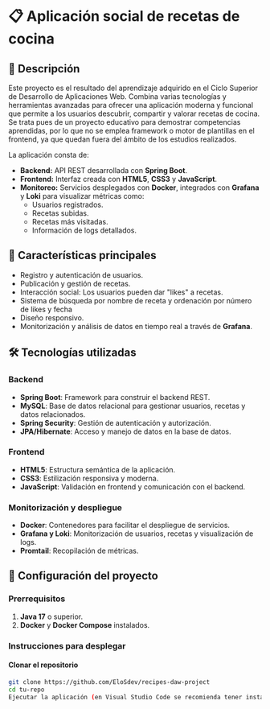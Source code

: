 # 📋 Aplicación social de recetas de cocina

## 📖 Descripción
Este proyecto es el resultado del aprendizaje adquirido en el Ciclo Superior de Desarrollo de Aplicaciones Web. Combina varias tecnologías y herramientas avanzadas para ofrecer una aplicación moderna y funcional que permite a los usuarios descubrir, compartir y valorar recetas de cocina.
Se trata pues de un proyecto educativo para demostrar competencias aprendidas, por lo que no se emplea framework o motor de plantillas en el frontend, ya que quedan fuera del ámbito de los estudios realizados.

La aplicación consta de:
- **Backend:** API REST desarrollada con **Spring Boot**.
- **Frontend:** Interfaz creada con **HTML5**, **CSS3** y **JavaScript**.
- **Monitoreo:** Servicios desplegados con **Docker**, integrados con **Grafana** y **Loki** para visualizar métricas como:
  - Usuarios registrados.
  - Recetas subidas.
  - Recetas más visitadas.
  - Información de logs detallados.

## 🎯 Características principales
- Registro y autenticación de usuarios.
- Publicación y gestión de recetas.
- Interacción social: Los usuarios pueden dar "likes" a recetas.
- Sistema de búsqueda por nombre de receta y ordenación por número de likes y fecha
- Diseño responsivo.
- Monitorización y análisis de datos en tiempo real a través de **Grafana**.

## 🛠️ Tecnologías utilizadas
### Backend
- **Spring Boot**: Framework para construir el backend REST.
- **MySQL**: Base de datos relacional para gestionar usuarios, recetas y datos relacionados.
- **Spring Security**: Gestión de autenticación y autorización.
- **JPA/Hibernate**: Acceso y manejo de datos en la base de datos.

### Frontend
- **HTML5**: Estructura semántica de la aplicación.
- **CSS3**: Estilización responsiva y moderna.
- **JavaScript**: Validación en frontend y comunicación con el backend.

### Monitorización y despliegue
- **Docker**: Contenedores para facilitar el despliegue de servicios.
- **Grafana y Loki**: Monitorización de usuarios, recetas y visualización de logs.
- **Promtail**: Recopilación de métricas.

## 🚀 Configuración del proyecto

### Prerrequisitos
1. **Java 17** o superior.
3. **Docker** y **Docker Compose** instalados.

### Instrucciones para desplegar
#### Clonar el repositorio
```bash
git clone https://github.com/EloSdev/recipes-daw-project
cd tu-repo
Ejecutar la aplicación (en Visual Studio Code se recomienda tener instalado la extensión "Extension Pack for Java" )



